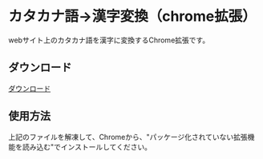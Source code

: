# カタカナ語→漢字変換（chrome拡張）
webサイト上のカタカナ語を漢字に変換するChrome拡張です。
## ダウンロード
  <a href="https://github.com/ituyama/kana/raw/master/kana.zip">ダウンロード</a>
## 使用方法
 上記のファイルを解凍して、Chromeから、"パッケージ化されていない拡張機能を読み込む"でインストールしてください。
